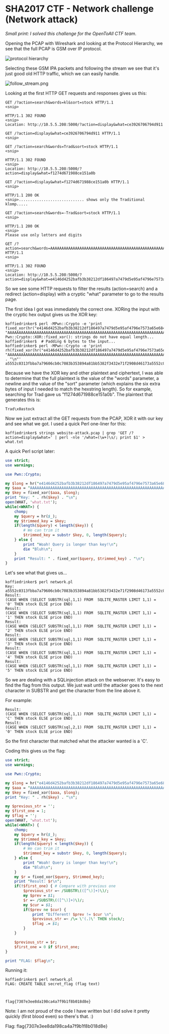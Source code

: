 # SHA2017 CTF - Network challenge (Network attack)

_Small print: I solved this challenge for the OpenToAll CTF team._

Opening the PCAP with Wireshark and looking at the Protocol Hierarchy, we see that the full PCAP is GSM over IP protocol. 

![protocol hierarchy](protocol_hierarchy.png)

Selecting these GSM IPA packets and following the stream we see that it's just good old HTTP traffic, which we can easily handle.

![follow_stream.png](follow_stream.png)

Looking at the first HTTP GET requests and responses gives us this:
```
GET /?action=search&words=kl&sort=stock HTTP/1.1
<snip>

HTTP/1.1 302 FOUND
<snip>
Location: http://10.5.5.208:5000/?action=display&what=ce3926706794d911

GET /?action=display&what=ce3926706794d911 HTTP/1.1
<snip>

GET /?action=search&words=Trad&sort=stock HTTP/1.1
<snip>

HTTP/1.1 302 FOUND
<snip>
Location: http://10.5.5.208:5000/?action=display&what=f1274d671988ce151a0b

GET /?action=display&what=f1274d671988ce151a0b HTTP/1.1
<snip>

HTTP/1.1 200 OK
<snip>............................. shows only the Traditional klomp.....

GET /?action=search&words=-Trad&sort=stock HTTP/1.1
<snip>

HTTP/1.1 200 OK
<snip>
Please use only letters and digits

GET /?action=search&words=AAAAAAAAAAAAAAAAAAAAAAAAAAAAAAAAAAAAAAAAAAAAAAAAAAAAAAAAAAAAAAAAAAAAAAAAAAAAAAAAAAAAAAAAAAAAAAAAAAAAAAAAAAAAAAAAAAAAAAAAAAAAAAAAAAAAAAAAAAAAAAAAA&sort=stock HTTP/1.1
<snip>

HTTP/1.1 302 FOUND
<snip>
Location: http://10.5.5.208:5000/?action=display&what=e4146d4252bafb3b38212df186497a7479d5e95af4796e7573a65e6849952032e4146d4252bafb3b38212df186497a7479d5e95af4796e7573a65e6849952032e4146d4252bafb3b38212df186497a7479d5e95af4796e7573a65e6849952032e4146d4252bafb3b38212df186497a7479d5e95af4796e7573a65e6849952032e4146d4252bafb3b38212df186497a74799edb6fda5b44
```

So we see some HTTP requests to filter the results (action=search) and a redirect (action=display) with a cryptic "what" parameter to go to the results page.

The first idea I got was immediately the correct one. XORing the input with the cryptic hex output gives us the XOR key:
```
koffiedrinker$ perl -MPwn::Crypto -e 'print fixed_xor(hr("e4146d4252bafb3b38212df186497a7479d5e95af4796e7573a65e6849952032e4146d4252bafb3b38212df186497a7479d5e95af4796e7573a65e6849952032e4146d4252bafb3b38212df186497a7479d5e95af4796e7573a65e6849952032e4146d4252bafb3b38212df186497a7479d5e95af4796e7573a65e6849952032e4146d4252bafb3b38212df186497a74799edb6fda5b44"), "AAAAAAAAAAAAAAAAAAAAAAAAAAAAAAAAAAAAAAAAAAAAAAAAAAAAAAAAAAAAAAAAAAAAAAAAAAAAAAAAAAAAAAAAAAAAAAAAAAAAAAAAAAAAAAAAAAAAAAAAAAAAAAAAAAAAAAAAAAAAAAAAA")'
Pwn::Crypto::XOR::fixed_xor(): strings do not have equal length...
koffiedrinker$  # Padding 6 bytes to the input...
koffiedrinker$ perl -MPwn::Crypto -e 'print rh(fixed_xor(hr("e4146d4252bafb3b38212df186497a7479d5e95af4796e7573a65e6849952032e4146d4252bafb3b38212df186497a7479d5e95af4796e7573a65e6849952032e4146d4252bafb3b38212df186497a7479d5e95af4796e7573a65e6849952032e4146d4252bafb3b38212df186497a7479d5e95af4796e7573a65e6849952032e4146d4252bafb3b38212df186497a74799edb6fda5b44"), "AAAAAAAAAAAAAAAAAAAAAAAAAAAAAAAAAAAAAAAAAAAAAAAAAAAAAAAAAAAAAAAAAAAAAAAAAAAAAAAAAAAAAAAAAAAAAAAAAAAAAAAAAAAAAAAAAAAAAAAAAAAAAAAAAAAAAAAAAAAAAAAAAAAAAAA")) . "\n"'
a5552c0313fbba7a79606cb0c7083b353894a81bb5382f3432e71f2908d46173a5552c0313fbba7a79606cb0c7083b353894a81bb5382f3432e71f2908d46173a5552c0313fbba7a79606cb0c7083b353894a81bb5382f3432e71f2908d46173a5552c0313fbba7a79606cb0c7083b353894a81bb5382f3432e71f2908d46173a5552c0313fbba7a79606cb0c7083b3538df9a2e9b1a05
```

Because we have the XOR key and other plaintext and ciphertext, I was able to determine that the full plaintext is the value of the "words" parameter, a newline and the value of the "sort" parameter (which explains the six extra bytes of input I needed to match the hexstring length). So for example, searching for Trad gave us "f1274d671988ce151a0b". The plaintext that generates this is:
```
Trad\x0astock
```

Now we just extract all the GET requests from the PCAP, XOR it with our key and see what we got. I used a quick Perl one-liner for this:
```
koffiedrinker$ strings website-attack.pcap | grep 'GET /?action=display&what=' | perl -nle '/what=(\w+)\s/; print $1' > what.txt
```

A quick Perl script later:
```perl
use strict;
use warnings;

use Pwn::Crypto;

my $long = hr("e4146d4252bafb3b38212df186497a7479d5e95af4796e7573a65e6849952032e4146d4252bafb3b38212df186497a7479d5e95af4796e7573a65e6849952032e4146d4252bafb3b38212df186497a7479d5e95af4796e7573a65e6849952032e4146d4252bafb3b38212df186497a7479d5e95af4796e7573a65e6849952032e4146d4252bafb3b38212df186497a74799edb6fda5b44");
my $aaa = "AAAAAAAAAAAAAAAAAAAAAAAAAAAAAAAAAAAAAAAAAAAAAAAAAAAAAAAAAAAAAAAAAAAAAAAAAAAAAAAAAAAAAAAAAAAAAAAAAAAAAAAAAAAAAAAAAAAAAAAAAAAAAAAAAAAAAAAAAAAAAAAAA\x0astock";
my $key = fixed_xor($aaa, $long);
print "Key: " . rh($key) . "\n";
open(WHAT, 'what.txt');
while(<WHAT>) {
	chomp;
	my $query = hr($_);
	my $trimmed_key = $key;
	if(length($query) < length($key)) {
		# We can trim it
		$trimmed_key = substr $key, 0, length($query);
	} else {
		print "Woah! Query is longer than key!\n";
		die "Bluh\n";
	}
	print "Result: " . fixed_xor($query, $trimmed_key) . "\n";
}

```

Let's see what that gives us...
```
koffiedrinker$ perl network.pl 
Key: a5552c0313fbba7a79606cb0c7083b353894a81bb5382f3432e71f2908d46173a5552c0313fbba7a79606cb0c7083b353894a81bb5382f3432e71f2908d46173a5552c0313fbba7a79606cb0c7083b353894a81bb5382f3432e71f2908d46173a5552c0313fbba7a79606cb0c7083b353894a81bb5382f3432e71f2908d46173a5552c0313fbba7a79606cb0c7083b353894a81bb5382f
Result: 
(CASE WHEN (SELECT SUBSTR(sql,1,1) FROM  SQLITE_MASTER LIMIT 1,1) = '0' THEN stock ELSE price END)
Result: 
(CASE WHEN (SELECT SUBSTR(sql,1,1) FROM  SQLITE_MASTER LIMIT 1,1) = '1' THEN stock ELSE price END)
Result: 
(CASE WHEN (SELECT SUBSTR(sql,1,1) FROM  SQLITE_MASTER LIMIT 1,1) = '2' THEN stock ELSE price END)
Result: 
(CASE WHEN (SELECT SUBSTR(sql,1,1) FROM  SQLITE_MASTER LIMIT 1,1) = '3' THEN stock ELSE price END)
Result: 
(CASE WHEN (SELECT SUBSTR(sql,1,1) FROM  SQLITE_MASTER LIMIT 1,1) = '4' THEN stock ELSE price END)
Result: 
(CASE WHEN (SELECT SUBSTR(sql,1,1) FROM  SQLITE_MASTER LIMIT 1,1) = '5' THEN stock ELSE price END)
```

So we are dealing with a SQLinjection attack on the webserver. It's easy to find the flag from this output. We just wait until the attacker goes to the next character in SUBSTR and get the character from the line above it.

For example:
```
Result: 
(CASE WHEN (SELECT SUBSTR(sql,1,1) FROM  SQLITE_MASTER LIMIT 1,1) = 'C' THEN stock ELSE price END)
Result: 
(CASE WHEN (SELECT SUBSTR(sql,2,1) FROM  SQLITE_MASTER LIMIT 1,1) = '0' THEN stock ELSE price END)
```

So the first character that matched what the attacker wanted is a 'C'.

Coding this gives us the flag:
```perl
use strict;
use warnings;

use Pwn::Crypto;

my $long = hr("e4146d4252bafb3b38212df186497a7479d5e95af4796e7573a65e6849952032e4146d4252bafb3b38212df186497a7479d5e95af4796e7573a65e6849952032e4146d4252bafb3b38212df186497a7479d5e95af4796e7573a65e6849952032e4146d4252bafb3b38212df186497a7479d5e95af4796e7573a65e6849952032e4146d4252bafb3b38212df186497a74799edb6fda5b44");
my $aaa = "AAAAAAAAAAAAAAAAAAAAAAAAAAAAAAAAAAAAAAAAAAAAAAAAAAAAAAAAAAAAAAAAAAAAAAAAAAAAAAAAAAAAAAAAAAAAAAAAAAAAAAAAAAAAAAAAAAAAAAAAAAAAAAAAAAAAAAAAAAAAAAAAA\x0astock";
my $key = fixed_xor($aaa, $long);
print "Key: " . rh($key) . "\n";

my $previous_str = '';
my $first_one = 1;
my $flag = '';
open(WHAT, 'what.txt');
while(<WHAT>) {
	chomp;
	my $query = hr($_);
	my $trimmed_key = $key;
	if(length($query) < length($key)) {
		# We can trim it
		$trimmed_key = substr $key, 0, length($query);
	} else {
		print "Woah! Query is longer than key!\n";
		die "Bluh\n";
	}
	my $r = fixed_xor($query, $trimmed_key);
	print "Result: $r\n";
	if(!$first_one) { # Compare with previous one
		$previous_str =~ /SUBSTR\(([^\)]+)\)/;
		my $prev = $1;
		$r =~ /SUBSTR\(([^\)]+)\)/;
		my $cur = $1;
		if($prev ne $cur) {
			print "Different! $prev != $cur \n";
			$previous_str =~ /\= \'(.)\' THEN stock/;
			$flag .= $1;
		}
	}

	$previous_str = $r;
	$first_one = 0 if $first_one;
}

print "FLAG: $flag\n";
```

Running it:
```
koffiedrinker$ perl network.pl
FLAG: CREATE TABLE secret_flag (flag text)


                                          flag{7307e3ee8da198ca4a7f9b1f8b018d8e}
```

Note: I am not proud of the code I have written but I did solve it pretty quickly (first blood even) so there's that. :)

Flag: flag{7307e3ee8da198ca4a7f9b1f8b018d8e}

